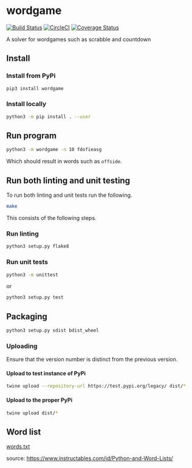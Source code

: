 # wordgame
[![Build Status](https://travis-ci.org/AaronRobson/wordgame.svg?branch=master)](https://travis-ci.org/AaronRobson/wordgame)
[![CircleCI](https://circleci.com/gh/AaronRobson/wordgame.svg?style=svg)](https://circleci.com/gh/AaronRobson/wordgame)
[![Coverage Status](https://coveralls.io/repos/github/AaronRobson/wordgame/badge.svg?branch=master)](https://coveralls.io/github/AaronRobson/wordgame?branch=master)

A solver for wordgames such as scrabble and countdown

## Install

### Install from PyPi
```bash
pip3 install wordgame
```

### Install locally
```bash
python3 -m pip install . --user
```

## Run program
```bash
python3 -m wordgame -n 10 fdofieasg
```
Which should result in words such as `offside`.

## Run both linting and unit testing
To run both linting and unit tests run the following.
```bash
make
```
This consists of the following steps.

### Run linting
```bash
python3 setup.py flake8
```

### Run unit tests
```bash
python3 -m unittest
```
or
```bash
python3 setup.py test
```

## Packaging
```bash
python3 setup.py sdist bdist_wheel
```

### Uploading
Ensure that the version number is distinct from the previous version.

#### Upload to test instance of PyPi
```bash
twine upload --repository-url https://test.pypi.org/legacy/ dist/*
```

#### Upload to the proper PyPi
```bash
twine upload dist/*
```

## Word list
[words.txt](words.txt)

source: https://www.instructables.com/id/Python-and-Word-Lists/
